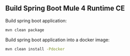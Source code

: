 ## Build Spring Boot Mule 4 Runtime CE

Build spring boot application:

``` bash
mvn clean package
```

Build spring boot application into a docker image:

``` bash
mvn clean install -Pdocker
```
